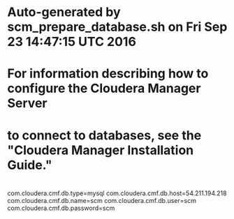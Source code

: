 # Auto-generated by scm_prepare_database.sh on Fri Sep 23 14:47:15 UTC 2016
#
# For information describing how to configure the Cloudera Manager Server
# to connect to databases, see the "Cloudera Manager Installation Guide."
#
com.cloudera.cmf.db.type=mysql
com.cloudera.cmf.db.host=54.211.194.218
com.cloudera.cmf.db.name=scm
com.cloudera.cmf.db.user=scm
com.cloudera.cmf.db.password=scm

